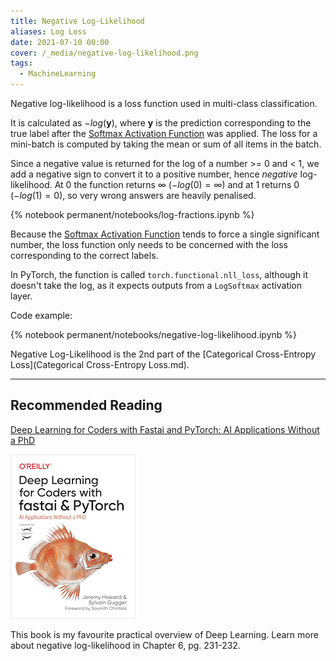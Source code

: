 ```yaml
---
title: Negative Log-Likelihood
aliases: Log Loss
date: 2021-07-10 00:00
cover: /_media/negative-log-likelihood.png
tags:
  - MachineLearning
---
```


Negative log-likelihood is a loss function used in multi-class classification.

It is calculated as $-log(\textbf{y})$, where $\textbf{y}$ is the prediction corresponding to the true label after the [Softmax Activation Function](softmax-activation-function.md) was applied. The loss for a mini-batch is computed by taking the mean or sum of all items in the batch.

Since a negative value is returned for the log of a number >= 0 and < 1, we add a negative sign to convert it to a positive number, hence *negative* log-likelihood. At 0 the function returns $\infty$ ($-log(0)=\infty$) and at 1 returns 0 ($-log(1)=0$), so very wrong answers are heavily penalised.

{% notebook permanent/notebooks/log-fractions.ipynb %}

Because the [Softmax Activation Function](softmax-activation-function.md) tends to force a single significant number, the loss function only needs to be concerned with the loss corresponding to the correct labels.

In PyTorch, the function is called `torch.functional.nll_loss`, although it doesn't take the log, as it expects outputs from a `LogSoftmax` activation layer.


Code example:

{% notebook permanent/notebooks/negative-log-likelihood.ipynb %}

Negative Log-Likelihood is the 2nd part of the [Categorical Cross-Entropy Loss](Categorical Cross-Entropy Loss.md).

---

## Recommended Reading

[Deep Learning for Coders with Fastai and PyTorch: AI Applications Without a PhD](https://amzn.to/3Svowuu)

![Deep Learning for Coders with fastai & PyTorch](../_media/deep-learning-for-coders-book-cover.png)

This book is my favourite practical overview of Deep Learning. Learn more about negative log-likelihood in Chapter 6, pg. 231-232.